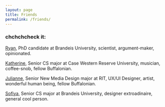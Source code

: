 ```yaml
---
layout: page
title: Friends 
permalink: /friends/
---
```

### chchchcheck it:
[Ryan](https://rmarcus.info/blog), PhD candidate at Brandeis University, scientist, argument-maker, opinionated.

[Katherine](http://katherines.website), Senior CS major at Case Western Reserve University, musician, coffee-snob, fellow Buffalonian.

[Julianne](http://juliannelburke.myportfolio.com), Senior New Media Design major at RIT, UX/UI Designer, artist, wonderful human being, fellow Buffalonian.

[Sofiya](http://sofiya.io), Senior CS major at Brandeis University, designer extroadinaire, general cool person.
